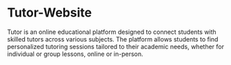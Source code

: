 # Tutor-Website
Tutor is an online educational platform designed to connect students with skilled tutors across various subjects. The platform allows students to find personalized tutoring sessions tailored to their academic needs, whether for individual or group lessons, online or in-person.
